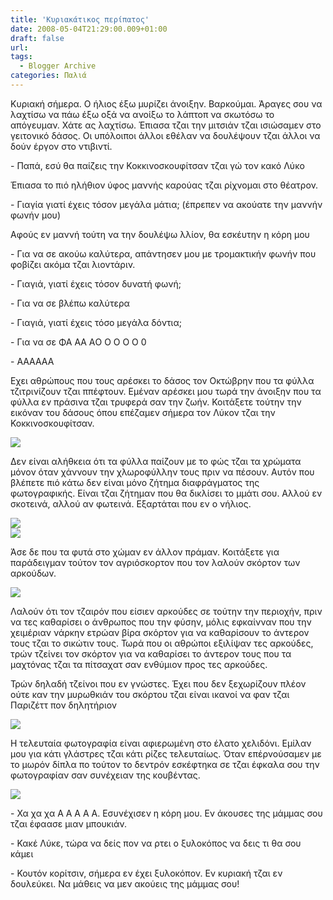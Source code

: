 ```yaml
---
title: 'Κυριακάτικος περίπατος'
date: 2008-05-04T21:29:00.009+01:00
draft: false
url: 
tags:
  - Blogger Archive
categories: Παλιά
---
```


Κυριακή σήμερα. Ο ήλιος έξω μυρίζει άνοιξην. Βαρκούμαι. Άραγες σου να λαχτίσω να πάω έξω οξά να ανοίξω το λάπτοπ να σκωτόσω το απόγευμαν. Χάτε ας λαχτίσω. Έπιασα τζαι την μιτσιάν τζαι ισιώσαμεν στο γειτονικό δάσος. Οι υπόλοιποι άλλοι εθέλαν να δουλέψουν τζαι άλλοι να δούν έργον στο ντιβιντί.  
  
\- Παπά, εσύ θα παίζεις την Κοκκινοσκουφίτσαν τζαι γώ τον κακό Λύκο  
  
Έπιασα το πιό ηλήθιον ύφος μαννής καρούας τζαι ρίχνομαι στο θέατρον.  
  
\- Γιαγία γιατί έχεις τόσον μεγάλα μάτια; (έπρεπεν να ακούατε την μαννήν φωνήν μου)  
  
Αφούς εν μαννή τούτη να την δουλέψω λλίον, θα εσκέυτην η κόρη μου  
  
\- Για να σε ακούω καλύτερα, απάντησεν μου με τρομακτικήν φωνήν που φοβίζει ακόμα τζαι λιοντάριν.  
  
\- Γιαγιά, γιατί έχεις τόσον δυνατή φωνή;  
  
\- Για να σε βλέπω καλύτερα  
  
\- Γιαγιά, γιατί έχεις τόσο μεγάλα δόντια;  
  
\- Για να σε ΦΑ ΑΑ  AΟ Ο Ο Ο Ο 0

  

\- ΑΑΑΑΑΑ

  

  

  
  
Εχει αθρώπους που τους αρέσκει το δάσος τον Οκτώβρην που τα φύλλα τζιτρινίζουν τζαι ππέφτουν. Εμέναν αρέσκει μου τωρά την άνοιξην που τα φύλλα εν πράσινα τζαι τρυφερά σαν την ζωήν. Κοιτάξετε τούτην την εικόναν του δάσους όπου επέζαμεν σήμερα τον Λύκον τζαι την Κοκκινοσκουφίτσαν.  
  
[![](https://blogger.googleusercontent.com/img/b/R29vZ2xl/AVvXsEj0w17WJN3DL4XtnPH77jCK2OnTgV4W-E8Ryjt-6t7cvDwE04Oyp_kbcjRG-fVaewr_tOj5PVp31faAK7YE_e3O2OCjIGFqP212Qx3YxtWC8OyAoub98Yr4LyTvS_VbD85b2_ecyX-83ms/s400/For%C3%AAt+Verte.JPG)](https://blogger.googleusercontent.com/img/b/R29vZ2xl/AVvXsEj0w17WJN3DL4XtnPH77jCK2OnTgV4W-E8Ryjt-6t7cvDwE04Oyp_kbcjRG-fVaewr_tOj5PVp31faAK7YE_e3O2OCjIGFqP212Qx3YxtWC8OyAoub98Yr4LyTvS_VbD85b2_ecyX-83ms/s1600-h/For%C3%AAt+Verte.JPG)  
  
Δεν είναι αλήθκεια ότι τα φύλλα παίζουν με το φώς τζαι τα χρώματα μόνον όταν χάννουν την χλωροφύλλην τους πριν να πέσουν. Αυτόν που βλέπετε πιό κάτω δεν είναι μόνο ζήτημα διαφράγματος της φωτογραφικής. Είναι τζαι ζήτημαν που θα δικλίσει το μμάτι σου. Αλλού εν σκοτεινά, αλλού αν φωτεινά. Εξαρτάται που εν ο νήλιος.  
  
[![](https://blogger.googleusercontent.com/img/b/R29vZ2xl/AVvXsEjuWOULK3k1vEHTX6IaOISCpg4AWyd3L57LMNQdFK-484GaZ-hwSAgFvWll6mq43ajAY9QMwgN9Q9SkfbvK6Yvj8SV4-0_aEWaEqPXW1_-REaJpvgz7_pFpZVo3RIRx_fgBdb1GKqVgl8c/s400/foret+sombre.JPG)](https://blogger.googleusercontent.com/img/b/R29vZ2xl/AVvXsEjuWOULK3k1vEHTX6IaOISCpg4AWyd3L57LMNQdFK-484GaZ-hwSAgFvWll6mq43ajAY9QMwgN9Q9SkfbvK6Yvj8SV4-0_aEWaEqPXW1_-REaJpvgz7_pFpZVo3RIRx_fgBdb1GKqVgl8c/s1600-h/foret+sombre.JPG)  
[![](https://blogger.googleusercontent.com/img/b/R29vZ2xl/AVvXsEjOiqwWy_Qkb0nPBJ4tBY6e1CcUidVGCh3dHzaOLImn7kXqXDmtoGChyShPqfZeYUr4F4_KixQ44RRwnDfn0GNYnIOKPNnXo0K-jZuXoyZ8VNx3rUBE1d1pF_515Ry_3T5k5WTbq-XvRhM/s400/foret+claire.JPG)](https://blogger.googleusercontent.com/img/b/R29vZ2xl/AVvXsEjOiqwWy_Qkb0nPBJ4tBY6e1CcUidVGCh3dHzaOLImn7kXqXDmtoGChyShPqfZeYUr4F4_KixQ44RRwnDfn0GNYnIOKPNnXo0K-jZuXoyZ8VNx3rUBE1d1pF_515Ry_3T5k5WTbq-XvRhM/s1600-h/foret+claire.JPG)  
  
  
Άσε δε που τα φυτά στο χώμαν εν άλλον πράμαν. Κοιτάξετε για παράδειγμαν τούτον τον αγριόσκορτον που τον λαλούν σκόρτον των αρκούδων.  
  
[![](https://blogger.googleusercontent.com/img/b/R29vZ2xl/AVvXsEg-r_gCkShuv2BNUw7Vx3LdO1fP-lC0utqkTiP9lIhUUqR4L6gxjtbHOf7RAdUt_wLP4QrYzb1HpuTgYBLGHhh9hDHvMNyFGhMWcOCKSpaz8wdhVu62sFuXhgmIQL2WejDJ9nq8WTN0wjo/s400/ail.JPG)](https://blogger.googleusercontent.com/img/b/R29vZ2xl/AVvXsEg-r_gCkShuv2BNUw7Vx3LdO1fP-lC0utqkTiP9lIhUUqR4L6gxjtbHOf7RAdUt_wLP4QrYzb1HpuTgYBLGHhh9hDHvMNyFGhMWcOCKSpaz8wdhVu62sFuXhgmIQL2WejDJ9nq8WTN0wjo/s1600-h/ail.JPG)  
  
  
Λαλούν ότι τον τζαιρόν που είσιεν αρκούδες σε τούτην την περιοχήν, πριν να τες καθαρίσει ο άνθρωπος που την φύσην, μόλις εφκαίνναν που την χειμέριαν νάρκην ετρώαν βίρα σκόρτον για να καθαρίσουν το άντερον τους τζαι το σικώτιν τους. Τωρά που οι αθρώποι εξιλίψαν τες αρκούδες, τρών τζείνει τον σκόρτον για να καθαρίσει το άντερον τους που τα μαχτόνας τζαι τα πίτσαχατ σαν ενθύμιον προς τες αρκούδες.  
  
Τρών δηλαδή τζείνοι που εν γνώστες. Έχει που δεν ξεχωρίζουν πλέον ούτε καν την μυρωθκιάν του σκόρτου τζαι είναι ικανοί να φαν τζαι Παριζέττ πον δηλητήριον  
  
[![](https://blogger.googleusercontent.com/img/b/R29vZ2xl/AVvXsEh8x9muX2kbqTVmHjIRFQqWNLHhCMJzzP_q_tOTxdWw6ki8oW2vax2ADzpYcNG3I6zErQgLobKU2xbnkXB88JzE9ebxAD_KZvkgPJmP_dNGeYrtrZuaCrqjpFettiv3Z0qdANb5z1_CWJ0/s400/Parisette.JPG)](https://blogger.googleusercontent.com/img/b/R29vZ2xl/AVvXsEh8x9muX2kbqTVmHjIRFQqWNLHhCMJzzP_q_tOTxdWw6ki8oW2vax2ADzpYcNG3I6zErQgLobKU2xbnkXB88JzE9ebxAD_KZvkgPJmP_dNGeYrtrZuaCrqjpFettiv3Z0qdANb5z1_CWJ0/s1600-h/Parisette.JPG)  
  
Η τελευταία φωτογραφία είναι αφιερωμένη στο έλατο χελιδόνι. Εμίλαν μου για κάτι γλάστρες τζαι κάτι ρίζες τελευταίως. Όταν επέρνούσαμεν με το μωρόν δίπλα πο τούτον το δεντρόν εσκέφτηκα σε τζαι έφκαλα σου την φωτογραφίαν σαν συνέχειαν της κουβέντας.

  
[![](https://blogger.googleusercontent.com/img/b/R29vZ2xl/AVvXsEibhDK9eW9YmDuyM5TLj25w-Je-wI4bVTjZfPaBkQVgFexxO_mRanNsbTjRpjgfTgmDzhQn7xisILWIxgE5GDnQITPeJPcXEMSn8XOpnP8CbUSQiizDONLMhTULU2kxnRHXfdfd2TwBGjY/s400/Racines.JPG)](https://blogger.googleusercontent.com/img/b/R29vZ2xl/AVvXsEibhDK9eW9YmDuyM5TLj25w-Je-wI4bVTjZfPaBkQVgFexxO_mRanNsbTjRpjgfTgmDzhQn7xisILWIxgE5GDnQITPeJPcXEMSn8XOpnP8CbUSQiizDONLMhTULU2kxnRHXfdfd2TwBGjY/s1600-h/Racines.JPG)  
  
\- Χα χα χα Α  Α  Α  Α Α. Εσυνέχισεν η κόρη μου. Εν άκουσες της μάμμας σου τζαι έφαασε μιαν μπουκιάν.  
  
\- Κακέ Λύκε, τώρα να δείς πον να ρτει ο ξυλοκόπος να δεις τι θα σου κάμει  
  
\- Κουτόν κορίτσιν, σήμερα εν έχει ξυλοκόπον. Εν κυριακή τζαι εν δουλεύκει. Να μάθεις να μεν ακούεις της μάμμας σου!
